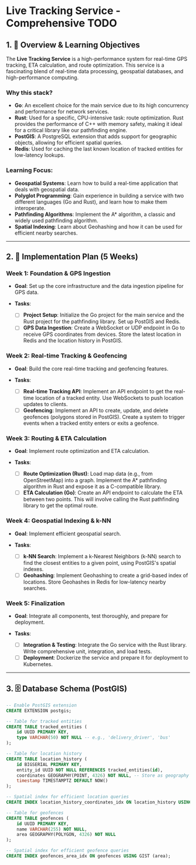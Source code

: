 # Live Tracking Service - Comprehensive TODO

## 1. 🎯 Overview & Learning Objectives

The **Live Tracking Service** is a high-performance system for real-time GPS tracking, ETA calculation, and route optimization. This service is a fascinating blend of real-time data processing, geospatial databases, and high-performance computing.

### **Why this stack?**

*   **Go**: An excellent choice for the main service due to its high concurrency and performance for network services.
*   **Rust**: Used for a specific, CPU-intensive task: route optimization. Rust provides the performance of C++ with memory safety, making it ideal for a critical library like our pathfinding engine.
*   **PostGIS**: A PostgreSQL extension that adds support for geographic objects, allowing for efficient spatial queries.
*   **Redis**: Used for caching the last known location of tracked entities for low-latency lookups.

### **Learning Focus**:

*   **Geospatial Systems**: Learn how to build a real-time application that deals with geospatial data.
*   **Polyglot Programming**: Gain experience in building a service with two different languages (Go and Rust), and learn how to make them interoperate.
*   **Pathfinding Algorithms**: Implement the A* algorithm, a classic and widely used pathfinding algorithm.
*   **Spatial Indexing**: Learn about Geohashing and how it can be used for efficient nearby searches.

---

## 2. 🚀 Implementation Plan (5 Weeks)

### **Week 1: Foundation & GPS Ingestion**

*   **Goal**: Set up the core infrastructure and the data ingestion pipeline for GPS data.

*   **Tasks**:
    *   [ ] **Project Setup**: Initialize the Go project for the main service and the Rust project for the pathfinding library. Set up PostGIS and Redis.
    *   [ ] **GPS Data Ingestion**: Create a WebSocket or UDP endpoint in Go to receive GPS coordinates from devices. Store the latest location in Redis and the location history in PostGIS.

### **Week 2: Real-time Tracking & Geofencing**

*   **Goal**: Build the core real-time tracking and geofencing features.

*   **Tasks**:
    *   [ ] **Real-time Tracking API**: Implement an API endpoint to get the real-time location of a tracked entity. Use WebSockets to push location updates to clients.
    *   [ ] **Geofencing**: Implement an API to create, update, and delete geofences (polygons stored in PostGIS). Create a system to trigger events when a tracked entity enters or exits a geofence.

### **Week 3: Routing & ETA Calculation**

*   **Goal**: Implement route optimization and ETA calculation.

*   **Tasks**:
    *   [ ] **Route Optimization (Rust)**: Load map data (e.g., from OpenStreetMap) into a graph. Implement the A* pathfinding algorithm in Rust and expose it as a C-compatible library.
    *   [ ] **ETA Calculation (Go)**: Create an API endpoint to calculate the ETA between two points. This will involve calling the Rust pathfinding library to get the optimal route.

### **Week 4: Geospatial Indexing & k-NN**

*   **Goal**: Implement efficient geospatial search.

*   **Tasks**:
    *   [ ] **k-NN Search**: Implement a k-Nearest Neighbors (k-NN) search to find the closest entities to a given point, using PostGIS's spatial indexes.
    *   [ ] **Geohashing**: Implement Geohashing to create a grid-based index of locations. Store Geohashes in Redis for low-latency nearby searches.

### **Week 5: Finalization**

*   **Goal**: Integrate all components, test thoroughly, and prepare for deployment.

*   **Tasks**:
    *   [ ] **Integration & Testing**: Integrate the Go service with the Rust library. Write comprehensive unit, integration, and load tests.
    *   [ ] **Deployment**: Dockerize the service and prepare it for deployment to Kubernetes.

---

## 3. 🗄️ Database Schema (PostGIS)

```sql
-- Enable PostGIS extension
CREATE EXTENSION postgis;

-- Table for tracked entities
CREATE TABLE tracked_entities (
    id UUID PRIMARY KEY,
    type VARCHAR(50) NOT NULL -- e.g., 'delivery_driver', 'bus'
);

-- Table for location history
CREATE TABLE location_history (
    id BIGSERIAL PRIMARY KEY,
    entity_id UUID NOT NULL REFERENCES tracked_entities(id),
    coordinates GEOGRAPHY(POINT, 4326) NOT NULL, -- Store as geography for real-world distance calculations
    timestamp TIMESTAMPTZ DEFAULT NOW()
);

-- Spatial index for efficient location queries
CREATE INDEX location_history_coordinates_idx ON location_history USING GIST (coordinates);

-- Table for geofences
CREATE TABLE geofences (
    id UUID PRIMARY KEY,
    name VARCHAR(255) NOT NULL,
    area GEOGRAPHY(POLYGON, 4326) NOT NULL
);

-- Spatial index for efficient geofence queries
CREATE INDEX geofences_area_idx ON geofences USING GIST (area);
```

